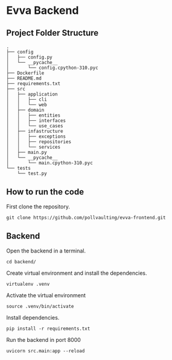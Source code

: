# Evva Backend

## Project Folder Structure

```
.
├── config
│   ├── config.py
│   └── __pycache__
│       └── config.cpython-310.pyc
├── Dockerfile
├── README.md
├── requirements.txt
├── src
│   ├── application
│   │   ├── cli
│   │   └── web
│   ├── domain
│   │   ├── entities
│   │   ├── interfaces
│   │   └── use_cases
│   ├── infastructure
│   │   ├── exceptions
│   │   ├── repositories
│   │   └── services
│   ├── main.py
│   └── __pycache__
│       └── main.cpython-310.pyc
└── tests
    └── test.py
```

## How to run the code

First clone the repository.

```
git clone https://github.com/pollvaulting/evva-frontend.git
```

## Backend
Open the backend in a terminal.

```
cd backend/
```

Create virtual environment and install the dependencies.

```
virtualenv .venv
```

Activate the virtual environment

```
source .venv/bin/activate
```

Install dependencies.

```
pip install -r requirements.txt
```

Run the backend in port 8000

```
uvicorn src.main:app --reload
```

